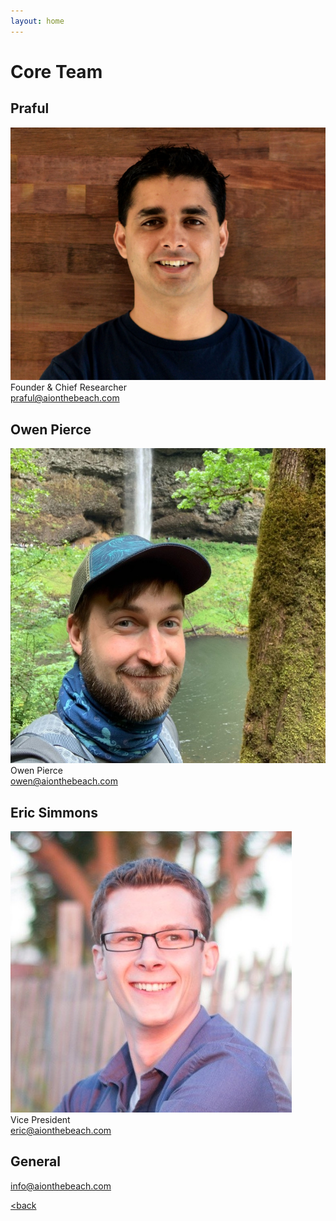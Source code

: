 ```yaml
---
layout: home
---
```


# Core Team

## Praful
![praful](/Images/praful.png)
Founder & Chief Researcher  
[praful@aionthebeach.com](mailto:praful@aionthebeach.com)

## Owen Pierce
![owen](/Images/owen.jpeg)
Owen Pierce  
[owen@aionthebeach.com](mailto:owen@aionthebeach.com)

## Eric Simmons
![eric](/Images/eric.jpeg)   
Vice President  
[eric@aionthebeach.com](mailto:eric@aionthebeach.com)

## General
[info@aionthebeach.com](mailto:info@aionthebeach.com)

[<back](./)

